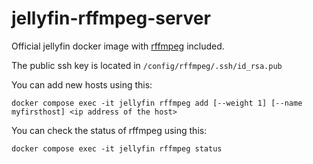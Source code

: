 # jellyfin-rffmpeg-server

Official jellyfin docker image with [rffmpeg](https://github.com/joshuaboniface/rffmpeg) included.

The public ssh key is located in `/config/rffmpeg/.ssh/id_rsa.pub`

You can add new hosts using this:

```
docker compose exec -it jellyfin rffmpeg add [--weight 1] [--name myfirsthost] <ip address of the host>
```

You can check the status of rffmpeg using this:

```
docker compose exec -it jellyfin rffmpeg status
```
